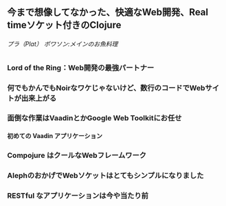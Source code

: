 ## 今まで想像してなかった、快適なWeb開発、Real timeソケット付きのClojure
###### プラ（Plat） ポワソン:メインのお魚料理

### Lord of the Ring：Web開発の最強パートナー
### 何でもかんでもNoirなワケじゃないけど、数行のコードでWebサイトが出来上がる
### 面倒な作業はVaadinとかGoogle Web Toolkitにお任せ
#### 初めての Vaadin アプリケーション
### Compojure はクールなWebフレームワーク
### AlephのおかげでWebソケットはとてもシンプルになりました
### RESTful なアプリケーションは今や当たり前